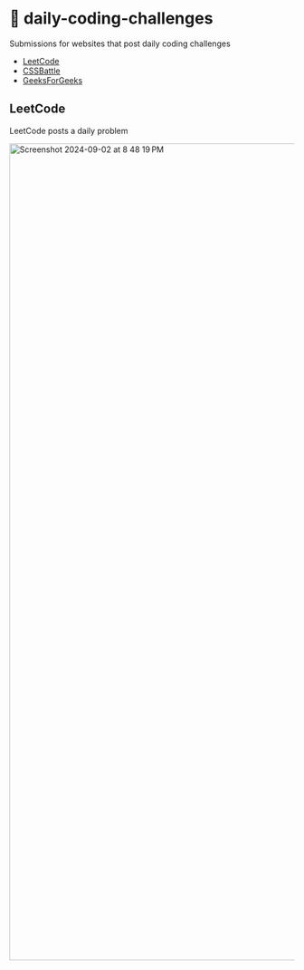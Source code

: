 # 📆 daily-coding-challenges

Submissions for websites that post daily coding challenges

- [LeetCode](https://leetcode.com/problemset/)
- [CSSBattle](https://cssbattle.dev)
- [GeeksForGeeks](https://www.geeksforgeeks.org/problem-of-the-day)

## LeetCode

LeetCode posts a daily problem

<img width="1443" alt="Screenshot 2024-09-02 at 8 48 19 PM" src="https://github.com/user-attachments/assets/ab2deb1e-4da2-4827-bbfa-7ff8519056aa">
